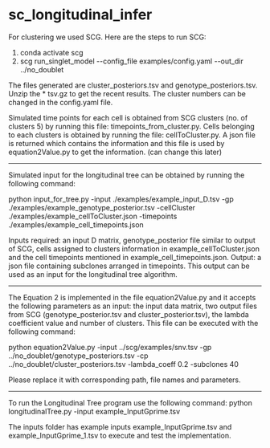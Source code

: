 # sc_longitudinal_infer

For clustering we used SCG. Here are the steps to run SCG:

1. conda activate scg
2. scg run_singlet_model --config_file examples/config.yaml --out_dir ../no_doublet

The files generated are cluster_posteriors.tsv and genotype_posteriors.tsv. Unzip the * tsv.gz to get the recent results. 
The cluster numbers can be changed in the config.yaml file. 

Simulated time points for each cell is obtained from SCG clusters (no. of clusters 5) by running this file: timepoints_from_cluster.py.
Cells belonging to each clusters is obtained by running the file: cellToCluster.py. A json file is returned which contains the information and this file is used by 
equation2Value.py to get the information. (can change this later)

--------------------------------------------------------------------------------------

Simulated input for the longitudinal tree can be obtained by running the following command:

python input_for_tree.py -input ./examples/example_input_D.tsv -gp ./examples/example_genotype_posterior.tsv -cellCluster ./examples/example_cellToCluster.json -timepoints ./examples/example_cell_timepoints.json

Inputs required: an input D matrix, genotype_posterior file similar to output of SCG, cells assigned to clusters information in example_cellToCluster.json and the cell timepoints mentioned in example_cell_timepoints.json.
Output: a json file containing subclones arranged in timepoints. This output can be used as an input for the longitudinal tree algorithm.

---------------------------------------------------------------------------------------

The Equation 2 is implemented in the file equation2Value.py and it accepts the following parameters as an input: the input data matrix, two output files from SCG (genotype_posterior.tsv and cluster_posterior.tsv), the lambda coefficient value and number of clusters. This file can be executed with the following command:

python equation2Value.py -input ../scg/examples/snv.tsv -gp ../no_doublet/genotype_posteriors.tsv -cp ../no_doublet/cluster_posteriors.tsv -lambda_coeff 0.2 -subclones 40

Please replace it with corresponding path, file names and parameters.

---------------------------------------------------------------------------------

To run the Longitudinal Tree program use the following command: python longitudinalTree.py -input example_InputGprime.tsv

The inputs folder has example inputs example_InputGprime.tsv and example_InputGprime_1.tsv to execute and test the implementation.
